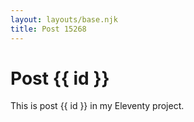 ```yaml
---
layout: layouts/base.njk
title: Post 15268
---
```


# Post {{ id }}

This is post {{ id }} in my Eleventy project.
